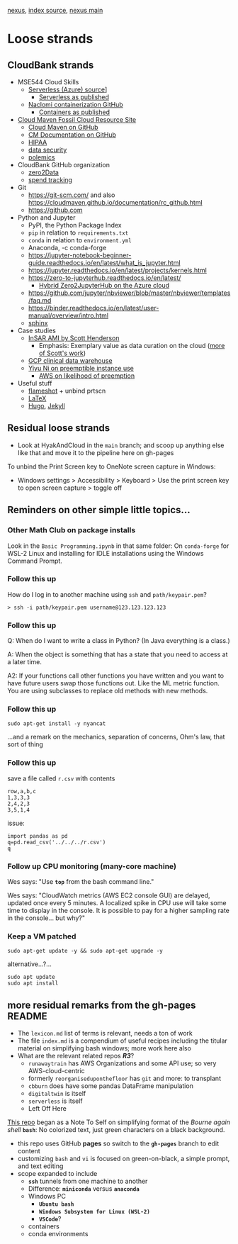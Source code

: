 [nexus](https://robfatland.github.io/nexus), [index source](https://github.com/robfatland/nexus/blob/gh-pages/index.md), 
[nexus main](https://github.com/robfatland/nexus/tree/main)


# Loose strands

## CloudBank strands

- MSE544 Cloud Skills
    - [Serverless (Azure) source](https://github.com/cloudbank-project/az-serverless-tutorial/tree/main)]
        - [Serverless as published](https://cloudbank-project.github.io/az-serverless-tutorial/)
    - [Naclomi containerization GitHub](https://github.com/naclomi/containers-tutorial)
        - [Containers as published](https://naclomi.github.io/containers-tutorial/)
- [Cloud Maven Fossil Cloud Resource Site](http://cloudmaven.github.io/documentation)
    - [Cloud Maven on GitHub](https://github.com/cloudmaven)
    - [CM Documentation on GitHub](https://github.com/cloudmaven/documentation)
    - [HIPAA](https://cloudmaven.github.io/documentation/aws_hipaa.html)
    - [data security](https://cloudmaven.github.io/documentation/cc_data_security.html)
    - [polemics](https://cloudmaven.github.io/documentation/ccs_precis.html#introduction)
- CloudBank GitHub organization
    - [zero2Data](https://github.com/cloudbank-project/Zero2Data)
    - [spend tracking](https://github.com/cloudbank-project/burnop)
- Git
    - https://git-scm.com/ and also https://cloudmaven.github.io/documentation/rc_github.html
    - https://github.com
- Python and Jupyter
    - PyPI, the Python Package Index
    - `pip` in relation to `requirements.txt`
    - `conda` in relation to `environment.yml`
    - Anaconda, -c conda-forge
    - https://jupyter-notebook-beginner-guide.readthedocs.io/en/latest/what_is_jupyter.html
    - https://jupyter.readthedocs.io/en/latest/projects/kernels.html
    - https://zero-to-jupyterhub.readthedocs.io/en/latest/
        - [Hybrid Zero2JupyterHub on the Azure cloud](https://github.com/robfatland/zero2x/tree/master/Z2JH)
    - https://github.com/jupyter/nbviewer/blob/master/nbviewer/templates/faq.md
    - https://binder.readthedocs.io/en/latest/user-manual/overview/intro.html
    - [sphinx](https://kanishkvarshney.medium.com/python-documentation-generating-html-using-sphinx-a0d909f5e963)
- Case studies
    - [InSAR AMI by Scott Henderson](https://github.com/scottyhq/isce2binder)
        - Emphasis: Exemplary value as data curation on the cloud ([more of Scott's work](https://nbviewer.jupyter.org/github/scottyhq/))
    - [GCP clinical data warehouse](https://cloud.google.com/customers/colorado-center-for-personalized-medicine/)
    - [Yiyu Ni on preemptible instance use](https://github.com/SeisSCOPED/QuakeScope/blob/6d7ac909cce0889d4a33b6373dea7b4842694bc2/sb_catalog/configs/job_definition_picking.yaml#L39C1-L43C56)
        - [AWS on likelihood of preemption](https://aws.amazon.com/ec2/spot/instance-advisor/)
- Useful stuff
    - [flameshot]() + unbind prtscn
    - [LaTeX]()
    - [Hugo](), [Jekyll]()



## Residual loose strands


* Look at HyakAndCloud in the `main` branch; and scoop up anything else like that and move it to the pipeline here on gh-pages



To unbind the Print Screen key to OneNote screen capture in Windows:

* Windows settings > Accessibility > Keyboard > Use the print screen key to open screen capture > toggle off


## Reminders on other simple little topics...

### Other Math Club on package installs

Look in the `Basic Programming.ipynb` in that same folder: On `conda-forge` for WSL-2 Linux 
and installing for IDLE installations using the Windows Command Prompt.


### Follow this up

How do I log in to another machine using `ssh` and `path/keypair.pem`?

```
> ssh -i path/keypair.pem username@123.123.123.123
```

### Follow this up

Q: When do I want to write a class in Python? (In Java everything is a class.)

A: When the object is something that has a state that you need to access at a later time. 

A2: If your functions call other functions you have written and you want to have future users swap those functions out. Like the ML metric function. You are using subclasses to replace old methods with new methods. 

### Follow this up


`sudo apt-get install -y nyancat`


...and a remark on the mechanics, separation of concerns, Ohm's law, that sort of thing


### Follow this up


save a file called `r.csv` with contents

```
row,a,b,c
1,3,3,3
2,4,2,3
3,5,1,4
```

issue:


```
import pandas as pd
q=pd.read_csv('../../../r.csv')
q
```

### Follow up CPU monitoring (many-core machine)


Wes says: "Use **`top`** from the bash command line."


Wes says: "CloudWatch metrics (AWS EC2 console GUI) are delayed, updated once every 5 minutes.
A localized spike in CPU use will take some time to display in the console. It is possible 
to pay for a higher sampling rate in the console... but why?"


### Keep a VM patched

```
sudo apt-get update -y && sudo apt-get upgrade -y
```

alternative...?...

```
sudo apt update
sudo apt install
```

## more residual remarks from the gh-pages README

- The `lexicon.md` list of terms is relevant, needs a ton of work
- The file `index.md` is a compendium of useful recipes including the titular material on simplifying bash windows; more work here also
- What are the relevant related repos ***R3***?
    - `runawaytrain` has AWS Organizations and some API use; so very AWS-cloud-centric 
    - formerly `reorganiseduponthefloor` has `git` and more: to transplant
    - `cbburn` does have some pandas DataFrame manipulation
    - `digitaltwin` is itself
    - `serverless` is itself
    - Left Off Here


[This repo](https://github.com/robfatland/greenandblack/tree/main)
began as a Note To Self on simplifying format of the *Bourne again shell* **`bash`**: 
No colorized text, just green characters on a black background.


- this repo uses GitHub **pages** so switch to the **`gh-pages`** branch to edit content
- customizing `bash` and `vi` is focused on green-on-black, a simple prompt, and text editing
- scope expanded to include
    - **`ssh`** tunnels from one machine to another
    - Difference: **`miniconda`** versus **`anaconda`**
    - Windows PC
        - **`Ubuntu bash`**
        - **`Windows Subsystem for Linux (WSL-2)`**
        - **`VSCode`**?
    - containers
    - conda environments
